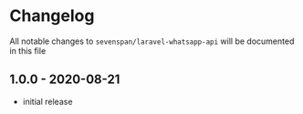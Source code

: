 # Changelog

All notable changes to `sevenspan/laravel-whatsapp-api` will be documented in this file

## 1.0.0  - 2020-08-21

- initial release

